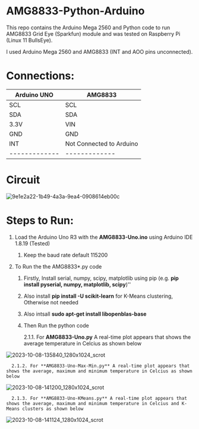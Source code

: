 # AMG8833-Python-Arduino
This repo contains the Arduino Mega 2560 and Python code to run AMG8833 Grid Eye (Sparkfun) module and was tested on Raspberry Pi (Linux 11 BullsEye).

I used Arduino Mega 2560 and AMG8833 (INT and AOO pins unconnected).

# Connections:

| Arduino UNO  | AMG8833 |
| ------------- | ------------- |
| SCL  | SCL  |
| SDA  | SDA  |
| 3.3V  | VIN  |
| GND  | GND  |
|  INT |  Not Connected to Arduino  |
| ------------- | ------------- |

# Circuit

![9e1e2a22-1b49-4a3a-9ea4-0908614eb00c](https://github.com/ParthaPRay/AMG8833-Python/assets/1689639/29ae6597-67db-4f4b-be23-13561de6c466)



# Steps to Run:
1. Load the Arduino Uno R3 with the **AMG8833-Uno.ino** using Arduino IDE 1.8.19 (Tested)
   1. Keep the baud rate default 115200
 
2. To Run the the AMG8833*.py code
   1. Firstly, Install serial, numpy, scipy, matplotlib using pip (e.g. **pip install pyserial, numpy, matplotlib, scipy**)''
   2. Also install **pip install -U scikit-learn** for K-Means clustering, Otherwise not needed
   3. Also intsall **sudo apt-get install libopenblas-base**
   4. Then Run the python code

      
      2.1.1. For **AMG8833-Uno.py** A real-time plot appears that shows the average temperature in Celcius as shown below

![2023-10-08-135840_1280x1024_scrot](https://github.com/ParthaPRay/AMG8833-Python/assets/1689639/b8c2d3e3-0b3c-49d0-a60f-e754b5a21ead)


      2.1.2. For **AMG8833-Uno-Max-Min.py** A real-time plot appears that shows the average, maximum and minimum temperature in Celcius as shown below

![2023-10-08-141200_1280x1024_scrot](https://github.com/ParthaPRay/AMG8833-Python/assets/1689639/44d1ca93-bea6-45e6-8148-05989467cf01)



      2.1.3. For **AMG8833-Uno-KMeans.py** A real-time plot appears that shows the average, maximum and minimum temperature in Celcius and K-Means clusters as shown below

![2023-10-08-141124_1280x1024_scrot](https://github.com/ParthaPRay/AMG8833-Python/assets/1689639/7170def0-8474-4d7d-b186-a0b6051d8314)






